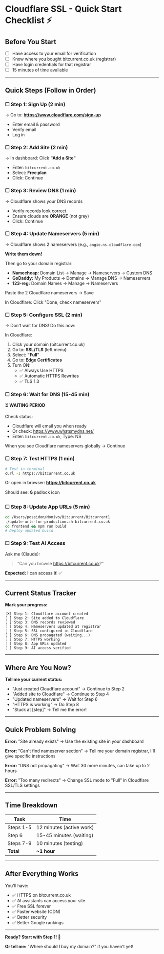 # Cloudflare SSL - Quick Start Checklist ⚡

## Before You Start
- [ ] Have access to your email for verification
- [ ] Know where you bought bitcurrent.co.uk (registrar)
- [ ] Have login credentials for that registrar
- [ ] 15 minutes of time available

---

## Quick Steps (Follow in Order)

### ☐ Step 1: Sign Up (2 min)
→ Go to: **https://www.cloudflare.com/sign-up**
- Enter email & password
- Verify email
- Log in

### ☐ Step 2: Add Site (2 min)
→ In dashboard: Click **"Add a Site"**
- Enter: `bitcurrent.co.uk`
- Select: **Free plan**
- Click: Continue

### ☐ Step 3: Review DNS (1 min)
→ Cloudflare shows your DNS records
- Verify records look correct
- Ensure clouds are **ORANGE** (not grey)
- Click: Continue

### ☐ Step 4: Update Nameservers (5 min)
→ Cloudflare shows 2 nameservers (e.g., `angie.ns.cloudflare.com`)

**Write them down!**

Then go to your domain registrar:
- **Namecheap:** Domain List → Manage → Nameservers → Custom DNS
- **GoDaddy:** My Products → Domains → Manage DNS → Nameservers
- **123-reg:** Domain Names → Manage → Nameservers

Paste the 2 Cloudflare nameservers → Save

In Cloudflare: Click "Done, check nameservers"

### ☐ Step 5: Configure SSL (2 min)
→ Don't wait for DNS! Do this now:

In Cloudflare:
1. Click your domain (bitcurrent.co.uk)
2. Go to: **SSL/TLS** (left menu)
3. Select: **"Full"**
4. Go to: **Edge Certificates**
5. Turn ON:
   - ✅ Always Use HTTPS
   - ✅ Automatic HTTPS Rewrites
   - ✅ TLS 1.3

### ☐ Step 6: Wait for DNS (15-45 min)
⏳ **WAITING PERIOD**

Check status:
- Cloudflare will email you when ready
- Or check: https://www.whatsmydns.net/
- Enter: `bitcurrent.co.uk`, Type: NS

When you see Cloudflare nameservers globally → Continue

### ☐ Step 7: Test HTTPS (1 min)
```bash
# Test in terminal
curl -I https://bitcurrent.co.uk
```

Or open in browser: **https://bitcurrent.co.uk**

Should see: 🔒 padlock icon

### ☐ Step 8: Update App URLs (5 min)
```bash
cd /Users/poseidon/Monivo/Bitcurrent/Bitcurrent1
./update-urls-for-production.sh bitcurrent.co.uk
cd frontend && npm run build
# Deploy updated build
```

### ☐ Step 9: Test AI Access
Ask me (Claude):
> "Can you browse https://bitcurrent.co.uk?"

**Expected:** I can access it! ✅

---

## Current Status Tracker

**Mark your progress:**

```
[X] Step 1: Cloudflare account created
[ ] Step 2: Site added to Cloudflare
[ ] Step 3: DNS records reviewed
[ ] Step 4: Nameservers updated at registrar
[ ] Step 5: SSL configured in Cloudflare
[ ] Step 6: DNS propagated (waiting...)
[ ] Step 7: HTTPS working
[ ] Step 8: App URLs updated
[ ] Step 9: AI access verified
```

---

## Where Are You Now?

**Tell me your current status:**
- "Just created Cloudflare account" → Continue to Step 2
- "Added site to Cloudflare" → Continue to Step 4
- "Updated nameservers" → Wait for Step 6
- "HTTPS is working" → Do Step 8
- "Stuck at [step]" → Tell me the error!

---

## Quick Problem Solving

**Error:** "Site already exists"
→ Use the existing site in your dashboard

**Error:** "Can't find nameserver section"
→ Tell me your domain registrar, I'll give specific instructions

**Error:** "DNS not propagating"
→ Wait 30 more minutes, can take up to 2 hours

**Error:** "Too many redirects"
→ Change SSL mode to "Full" in Cloudflare SSL/TLS settings

---

## Time Breakdown

| Task | Time |
|------|------|
| Steps 1-5 | 12 minutes (active work) |
| Step 6 | 15-45 minutes (waiting) |
| Steps 7-9 | 10 minutes (testing) |
| **Total** | **~1 hour** |

---

## After Everything Works

You'll have:
- ✅ HTTPS on bitcurrent.co.uk
- ✅ AI assistants can access your site
- ✅ Free SSL forever
- ✅ Faster website (CDN)
- ✅ Better security
- ✅ Better Google rankings

---

**Ready? Start with Step 1!** 🚀

**Or tell me:** "Where should I buy my domain?" if you haven't yet!

